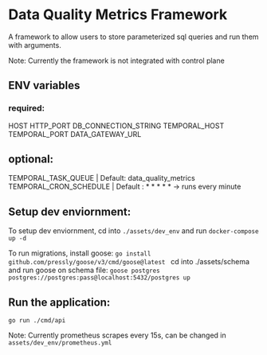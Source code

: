 # Data Quality Metrics Framework

A framework to allow users to store parameterized sql queries and run them with arguments.

Note: Currently the framework is not integrated with control plane

## ENV variables
### required:
HOST
HTTP_PORT
DB_CONNECTION_STRING
TEMPORAL_HOST
TEMPORAL_PORT
DATA_GATEWAY_URL
## optional:
TEMPORAL_TASK_QUEUE    | Default: data_quality_metrics
TEMPORAL_CRON_SCHEDULE | Default : * * * * * -> runs every minute

## Setup dev enviornment:

To setup dev enviornment, cd into ``` ./assets/dev_env ``` and run ``` docker-compose up -d ```

To run migrations, install goose:
``` go install github.com/pressly/goose/v3/cmd/goose@latest  ```
cd into ./assets/schema and run goose on schema file:
``` goose postgres postgres://postgres:pass@localhost:5432/postgres up ```

## Run the application:
``` go run ./cmd/api ```

Note: Currently prometheus scrapes every 15s, can be changed in ``` assets/dev_env/prometheus.yml ```
